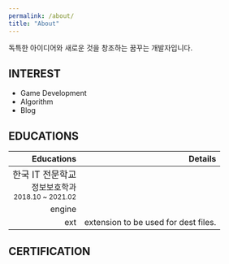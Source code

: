 ```yaml
---
permalink: /about/
title: "About"
---
```


독특한 아이디어와 새로운 것을 창조하는 꿈꾸는 개발자입니다.

## INTEREST

* Game Development
* Algorithm 
* Blog

## EDUCATIONS

| Educations  | Details |
| --------------------------------: | -----------------------------------------------------------:|
| <font size="4">한국 IT 전문학교</font><br/> <font size="3">정보보호학과</font><br/> <font size="2">2018.10 ~ 2021.02</font>   |  |
| engine |  |
| ext    | extension to be used for dest files. |


## CERTIFICATION
